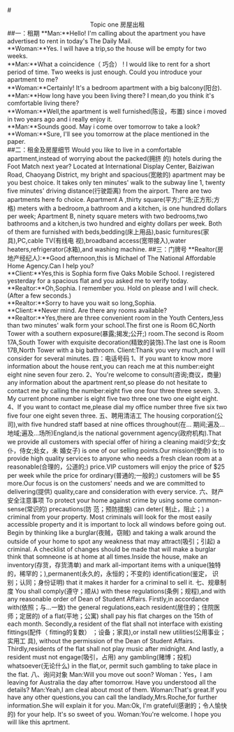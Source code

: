 #<center>Topic one 房屋出租</center>
##一：租期
**Man:**Hello! I'm calling about the apartment you have advertised to rent in today's The Daily
Mail.  
**Woman:**Yes. I will have a trip,so the house will be empty for two weeks.  
**Man:**What a coincidence（ 巧合） ! I would like to rent for a short period of time. Two weeks
is just enough. Could you introduce your apartment to me?  
**Woman:**Certainly! It's a bedroom apartment with a big balcony(阳台).  
**Man:**How long have you been living there? I mean,do you think it's comfortable living there?  
**Woman:**Well,the apartment is well furnished(陈设，布置) since i moved in two years ago
and i really enjoy it.  
**Man:**Sounds good. May i come over tomorrow to take a look?  
**Woman:**Sure, I'll see you tomorrow at the place mentioned in the paper.  
##二：租金及房屋细节
Would you like to live in a comfortable apartment,instead of worrying about the packed(拥挤
的) hotels during the Foot Match next year? Located at International Display Center,
Baiziwan Road, Chaoyang District, my bright and spacious(宽敞的) apartment may be you
best choice. It takes only ten minutes' walk to the subway line 1, twenty five minutes' driving
distance(行驶距离) from the airport. There are two apartments here fo choice. Apartment
A
,thirty square(平方;广场;正方形;方格) meters with a bedroom,a bathroom and a kitchen, is
one hundred dollars per week; Apartment B, ninety square meters with two bedrooms,two
bathrooms and a kitchen,is two hundred and eighty dollars per week. Both of them are
furnished with beds,bedding(床上用品),basic furnitures(家具),PC,cable TV(有线电
视),broadband access(宽带接入),water heaters,refrigerator(冰箱),and washing machine.
##三：门牌号
**Realtor(房地产经纪人):**Good afternoon,this is Michael of The National Affordable Home
Agency.Can I help you?  
**Client:**Yes,this is Sophia form five Oaks Mobile School. I registered yesterday for a spacious
flat and you asked me to verify today.  
**Realtor:**Oh,Sophia. I remember you. Hold on please and I will check.(After a few seconds.)  
**Realtor:**Sorry to have you wait so long,Sophia.   
**Client:**Never mind. Are there any rooms available? 
**Realtor:**Yes,there are three convenient room in the Youth Centers,less than two
minutes' walk form your school.The first one is Room 6C,North Tower with a southern
exposure(暴露;揭发;公开;) room.The second is Room 17A,South Tower with exquisite
decoration(精致的装饰).The last one is Room 17B,North Tower with a big bathroom.
Client:Thank you very much,and I will consider for several minutes.
四：电话号码
1、If you want to know more information about the house rent,you can reach me at this
number:eight eight nine seven four zero.
2、You're welcome to consult(咨询;商议，商量) any information about the apartment rent,so
please do not hesitate to contact me by calling the number:eight five one four three three
seven.
3、My current phone number is eight five two three one two one eight eight.
4、If you want to contact me,please dial my office number three five six two five four one
eight seven three.
五、聘用清洁工
The housing corporation(公司),with five hundred staff based at nine offices throughout(在…
期间;遍及…地域;遍及…场所)England,is the national government agency(政府机构).That we
provide all customers with special offer of hiring a cleaning maid(少女;女仆，侍女;处女，未
婚女子) is one of our selling points.Our mission(使命) is to provide high quality services to
anyone who needs a fresh clean room at a reasonable(合理的，公道的;) price.VIP
customers will enjoy the price of $25 per week while the price for ordinary(普通的;一般的;)
customers will be $5 more.Our focus is on the customers' needs and we are committed to
delivering(提供) quality,care and consideration with every service.
六、财产安全注意事项
To protect your home against crime by using some common-sense(常识的) precautions(防
范；预防措施) can deter( 制止，阻止；) a criminal from your property. Most criminals will
look for the most easily accessible property and it is important to lock all windows before
going out. Begin by thinking like a burglar(夜贼，窃贼) and taking a walk around the outside
of your home to spot any weakness that may attract(吸引；引起) a criminal. A checklist of
changes should be made that will make a burglar think that somneone is at home at all
times.Inside the house, make an inventory(存货，存货清单) and mark all-important items
with a unique(独特的，稀罕的；),permanent(永久的，永恒的；不变的) identification(鉴定，
识别；认同；身份证明) that it makes it harder for a criminal to sell it.
七、规章制度
You shall comply(遵守；顺从) with these regulations(条例；规程),and with any reasonable
order of Dean of Student Affairs. Firstly,in accordance with(依照；与…一致) the general
regulations,each resident(居住的；住院医师；定居的) of a flat(平地；公寓) shall pay his flat
charges on the 15th of each month. Secondly,a resident of the flat shall not interface with
existing fittings(配件（ fitting的复数） ；设备；家具),or install new utilities(公用事业；实用工
具), without the permission of the Dean of Student Affairs. Thirdly,residents of the flat shall
not play music after midnight. And lastly, a resident must not engage(吸引，占用) any
gambling(赌博；投机) whatsoever(无论什么) in the flat,or, permit such gambling to take
place in the flat.
八、询问对象
Man:Will you move out soon?
Woman：Yes，I am leaving for Australia the day after tomorrow. Have you understood all
the details?
Man:Yeah,I am cleal about most of them.
Woman:That's great.If you have any other questions,you can call the
landlady,Mrs.Roche,for further information.She will explain it for you.
Man:Ok, I'm grateful(感谢的；令人愉快的) for your help. It's so sweet of you.
Woman:You're welcome. I hope you will like this aprtment.